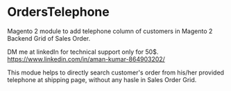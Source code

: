 # OrdersTelephone
Magento 2 module to add telephone column of customers in Magento 2 Backend Grid of Sales Order.

DM me at linkedIn for technical support only for 50$.
https://www.linkedin.com/in/aman-kumar-864903202/

This modue helps to directly search customer's order from his/her provided telephone at shipping page, without any hasle in Sales Order Grid.
